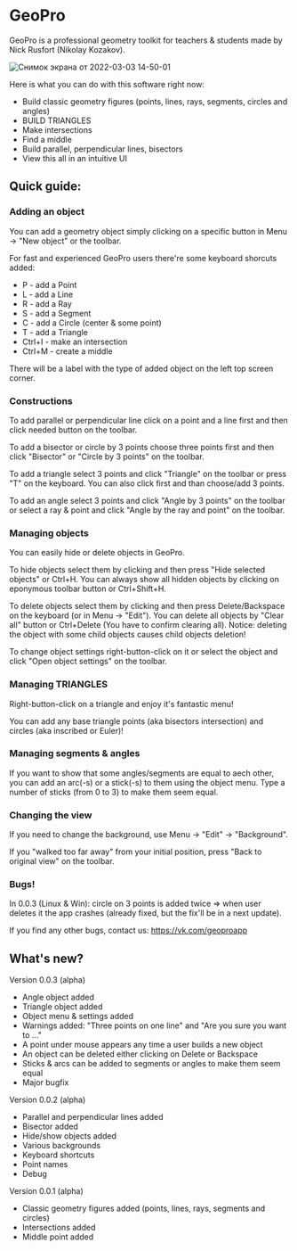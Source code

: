 # GeoPro

GeoPro is a professional geometry toolkit for teachers & students made by Nick Rusfort (Nikolay Kozakov). 

![Снимок экрана от 2022-03-03 14-50-01](https://user-images.githubusercontent.com/81856641/156559542-242e513a-2d26-4416-a875-df8837f128af.png)

Here is what you can do with this software right now:
- Build classic geometry figures (points, lines, rays, segments, circles and angles)
- BUILD TRIANGLES
- Make intersections
- Find a middle
- Build parallel, perpendicular lines, bisectors
- View this all in an intuitive UI

## Quick guide:

### Adding an object

You can add a geometry object simply clicking on a specific button in Menu -> "New object" or the toolbar.

For fast and experienced GeoPro users there're some keyboard shorcuts added:
- P - add a Point
- L - add a Line
- R - add a Ray
- S - add a Segment
- C - add a Circle (center & some point)
- T - add a Triangle
- Ctrl+I - make an intersection
- Ctrl+M - create a middle

There will be a label with the type of added object on the left top screen corner.

### Constructions

To add parallel or perpendicular line click on a point and a line first and then click needed button on the toolbar.

To add a bisector or circle by 3 points choose three points first and then click "Bisector" or "Circle by 3 points" on the toolbar.

To add a triangle select 3 points and click "Triangle" on the toolbar or press "T" on the keyboard. You can also click first and than choose/add 3 points.

To add an angle select 3 points and click "Angle by 3 points" on the toolbar or select a ray & point and click "Angle by the ray and point" on the toolbar.

### Managing objects

You can easily hide or delete objects in GeoPro.

To hide objects select them by clicking and then press "Hide selected objects" or Ctrl+H. You can always show all hidden objects by clicking on eponymous toolbar button or Ctrl+Shift+H.

To delete objects select them by clicking and then press Delete/Backspace on the keyboard (or in Menu -> "Edit"). You can delete all objects by "Clear all" button or Ctrl+Delete (You have to confirm clearing all). Notice: deleting the object with some child objects causes child objects deletion!

To change object settings right-button-click on it or select the object and click "Open object settings" on the toolbar.

### Managing TRIANGLES

Right-button-click on a triangle and enjoy it's fantastic menu! 

You can add any base triangle points (aka bisectors intersection) and circles (aka inscribed or Euler)! 

### Managing segments & angles

If you want to show that some angles/segments are equal to aech other, you can add an arc(-s) or a stick(-s) to them using the object menu. Type a number of sticks (from 0 to 3) to make them seem equal.

### Changing the view

If you need to change the background, use Menu -> "Edit" -> "Background".

If you "walked too far away" from your initial position, press "Back to original view" on the toolbar. 

### Bugs!

In 0.0.3 (Linux & Win): circle on 3 points is added twice => when user deletes it the app crashes (already fixed, but the fix'll be in a next update).

If you find any other bugs, contact us: https://vk.com/geoproapp


## What's new?

Version 0.0.3 (alpha)
- Angle object added
- Triangle object added
- Object menu & settings added
- Warnings added: "Three points on one line" and "Are you sure you want to ..."
- A point under mouse appears any time a user builds a new object
- An object can be deleted either clicking on Delete or Backspace
- Sticks & arcs can be added to segments or angles to make them seem equal
- Major bugfix

Version 0.0.2 (alpha)
- Parallel and perpendicular lines added
- Bisector added
- Hide/show objects added
- Various backgrounds
- Keyboard shortcuts
- Point names
- Debug

Version 0.0.1 (alpha)
- Classic geometry figures added (points, lines, rays, segments and circles)
- Intersections added
- Middle point added


